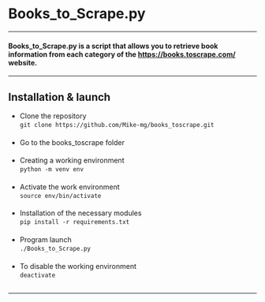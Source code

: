 # Books_to_Scrape.py
***
#### Books_to_Scrape.py is a script that allows you to retrieve book information from each category of the https://books.toscrape.com/ website.
***
## Installation & launch
- Clone the repository  
`git clone https://github.com/Mike-mg/books_toscrape.git`
####
- Go to the books_toscrape folder
####
- Creating a working environment  
`python -m venv env`
####
- Activate the work environment  
`source env/bin/activate`
####
- Installation of the necessary modules  
`pip install -r requirements.txt`
####
- Program launch  
`./Books_to_Scrape.py`  
####
- To disable the working environment    
`deactivate`  
##
***

